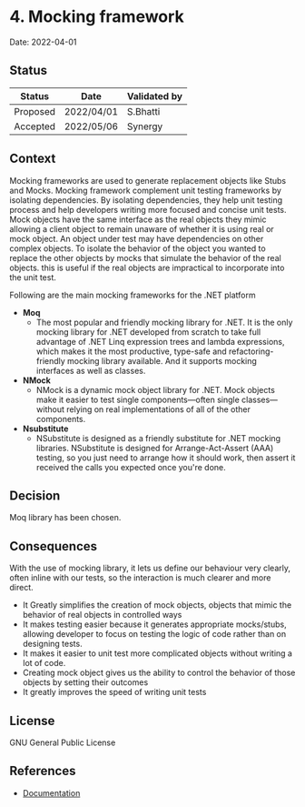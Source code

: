 # 4. Mocking framework

Date: 2022-04-01

## Status

|Status|Date|Validated by|
|------|----|------------|
|Proposed|2022/04/01|S.Bhatti|
|Accepted|2022/05/06 |Synergy|

## Context

Mocking frameworks are used to generate replacement objects like Stubs and Mocks. Mocking framework complement unit testing frameworks by isolating dependencies. By isolating dependencies, they help unit testing process and help developers writing more focused and concise unit tests.
Mock objects have the same interface as the real objects they mimic allowing a client object to remain unaware of whether it is using real or mock object. An object under test may have dependencies on other complex objects. To isolate the behavior of the object you wanted to replace the other objects by mocks that simulate the behavior of the real objects. this is useful if the real objects are impractical to incorporate into the unit test.

Following are the main mocking frameworks for the .NET platform
- **Moq**
    - The most popular and friendly mocking library for .NET. It is the only mocking library for .NET developed from scratch to take full advantage of .NET Linq expression trees and lambda expressions, which makes it the most productive, type-safe and refactoring-friendly mocking library available. And it supports mocking interfaces as well as classes.
- **NMock**
    - NMock is a dynamic mock object library for .NET. Mock objects make it easier to test single components—often single classes—without relying on real implementations of all of the other components.
- **Nsubstitute**
    - NSubstitute is designed as a friendly substitute for .NET mocking libraries. NSubstitute is designed for Arrange-Act-Assert (AAA) testing, so you just need to arrange how it should work, then assert it received the calls you expected once you're done.

## Decision

Moq library has been chosen.

## Consequences

With the use of mocking library, it lets us define our behaviour very clearly, often inline with our tests, so the interaction is much clearer and more direct.
* It Greatly simplifies the creation of mock objects, objects that mimic the behavior of real objects in controlled ways
* It makes testing easier because it generates appropriate mocks/stubs, allowing developer to focus on testing the logic of code rather than on designing tests.
* It makes it easier to unit test more complicated objects without writing a lot of code.
* Creating mock object gives us the ability to control the behavior of those objects by setting their outcomes
* It greatly improves the speed of writing unit tests

## License
GNU General Public License

## References

- [Documentation](../documentation/Testing/Unit-Testing-library-selection-part-1.md)
